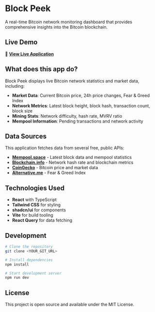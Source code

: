 # Block Peek

A real-time Bitcoin network monitoring dashboard that provides comprehensive insights into the Bitcoin blockchain.

## Live Demo

🚀 **[View Live Application](https://bitcoin.tgislason.cfd)**

## What does this app do?

Block Peek displays live Bitcoin network statistics and market data, including:

- **Market Data**: Current Bitcoin price, 24h price changes, Fear & Greed Index
- **Network Metrics**: Latest block height, block hash, transaction count, block size
- **Mining Stats**: Network difficulty, hash rate, MVRV ratio
- **Mempool Information**: Pending transactions and network activity

## Data Sources

This application fetches data from several free, public APIs:

- **[Mempool.space](https://mempool.space)** - Latest block data and mempool statistics
- **[Blockchain.info](https://blockchain.info)** - Network hash rate and blockchain metrics  
- **[CoinGecko](https://coingecko.com)** - Bitcoin price and market data
- **[Alternative.me](https://alternative.me)** - Fear & Greed Index

## Technologies Used

- **React** with TypeScript
- **Tailwind CSS** for styling
- **shadcn/ui** for components
- **Vite** for build tooling
- **React Query** for data fetching

## Development

```bash
# Clone the repository
git clone <YOUR_GIT_URL>

# Install dependencies
npm install

# Start development server
npm run dev
```

## License

This project is open source and available under the MIT License.
